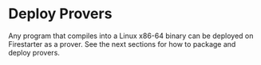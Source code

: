 # Deploy Provers

Any program that compiles into a Linux x86-64 binary can be deployed on Firestarter as a prover. See the next sections for how to package and deploy provers.
